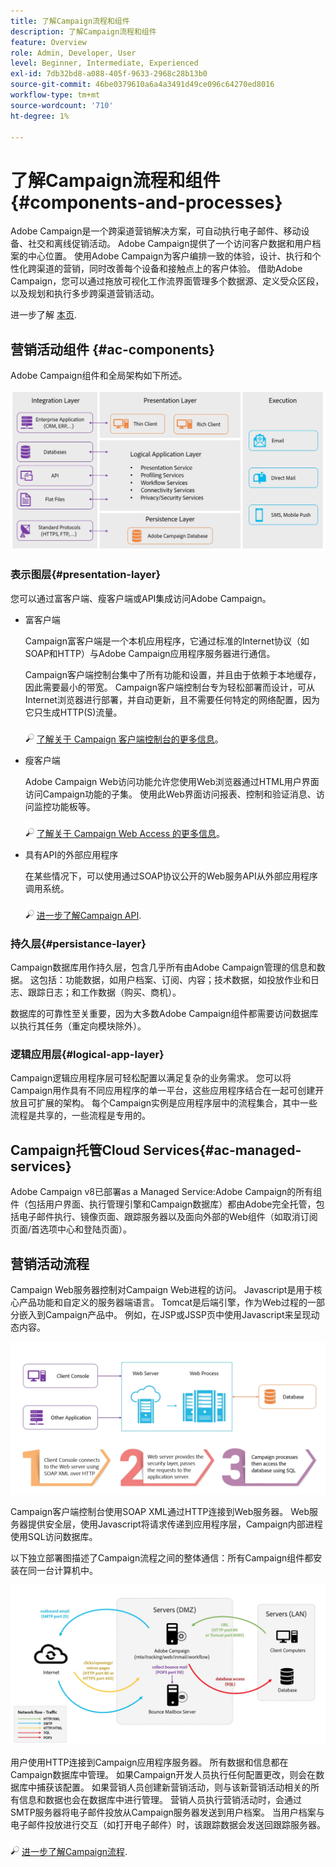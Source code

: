 ```yaml
---
title: 了解Campaign流程和组件
description: 了解Campaign流程和组件
feature: Overview
role: Admin, Developer, User
level: Beginner, Intermediate, Experienced
exl-id: 7db32bd8-a088-405f-9633-2968c28b13b0
source-git-commit: 46be0379610a6a4a3491d49ce096c64270ed8016
workflow-type: tm+mt
source-wordcount: '710'
ht-degree: 1%

---
```


# 了解Campaign流程和组件 {#components-and-processes}

Adobe Campaign是一个跨渠道营销解决方案，可自动执行电子邮件、移动设备、社交和离线促销活动。 Adobe Campaign提供了一个访问客户数据和用户档案的中心位置。 使用Adobe Campaign为客户编排一致的体验，设计、执行和个性化跨渠道的营销，同时改善每个设备和接触点上的客户体验。 借助Adobe Campaign，您可以通过拖放可视化工作流界面管理多个数据源、定义受众区段，以及规划和执行多步跨渠道营销活动。

进一步了解 [本页](../start/get-started.md).

## 营销活动组件 {#ac-components}

Adobe Campaign组件和全局架构如下所述。

![](assets/ac-components.png)

### 表示图层{#presentation-layer}

您可以通过富客户端、瘦客户端或API集成访问Adobe Campaign。

* 富客户端

   Campaign富客户端是一个本机应用程序，它通过标准的Internet协议（如SOAP和HTTP）与Adobe Campaign应用程序服务器进行通信。

   Campaign客户端控制台集中了所有功能和设置，并且由于依赖于本地缓存，因此需要最小的带宽。 Campaign客户端控制台专为轻松部署而设计，可从Internet浏览器进行部署，并自动更新，且不需要任何特定的网络配置，因为它只生成HTTP(S)流量。

   ![](../assets/do-not-localize/glass.png) [了解关于 Campaign 客户端控制台的更多信息](../start/connect.md)。

* 瘦客户端

   Adobe Campaign Web访问功能允许您使用Web浏览器通过HTML用户界面访问Campaign功能的子集。 使用此Web界面访问报表、控制和验证消息、访问监控功能板等。

   ![](../assets/do-not-localize/glass.png) [了解关于 Campaign Web Access 的更多信息](../start/connect.md)。

* 具有API的外部应用程序

   在某些情况下，可以使用通过SOAP协议公开的Web服务API从外部应用程序调用系统。

   ![](../assets/do-not-localize/glass.png) [进一步了解Campaign API](../dev/api.md).

### 持久层{#persistance-layer}

Campaign数据库用作持久层，包含几乎所有由Adobe Campaign管理的信息和数据。 这包括：功能数据，如用户档案、订阅、内容；技术数据，如投放作业和日志、跟踪日志；和工作数据（购买、商机）。

数据库的可靠性至关重要，因为大多数Adobe Campaign组件都需要访问数据库以执行其任务（重定向模块除外）。

### 逻辑应用层{#logical-app-layer}

Campaign逻辑应用程序层可轻松配置以满足复杂的业务需求。 您可以将Campaign用作具有不同应用程序的单一平台，这些应用程序结合在一起可创建开放且可扩展的架构。 每个Campaign实例是应用程序层中的流程集合，其中一些流程是共享的，一些流程是专用的。

## Campaign托管Cloud Services{#ac-managed-services}

Adobe Campaign v8已部署as a Managed Service:Adobe Campaign的所有组件（包括用户界面、执行管理引擎和Campaign数据库）都由Adobe完全托管，包括电子邮件执行、镜像页面、跟踪服务器以及面向外部的Web组件（如取消订阅页面/首选项中心和登陆页面）。

## 营销活动流程

Campaign Web服务器控制对Campaign Web进程的访问。 Javascript是用于核心产品功能和自定义的服务器端语言。 Tomcat是后端引擎，作为Web过程的一部分嵌入到Campaign产品中。 例如，在JSP或JSSP页中使用Javascript来呈现动态内容。

![](assets/ac-processes.png)

Campaign客户端控制台使用SOAP XML通过HTTP连接到Web服务器。 Web服务器提供安全层，使用Javascript将请求传递到应用程序层，Campaign内部进程使用SQL访问数据库。

以下独立部署图描述了Campaign流程之间的整体通信：所有Campaign组件都安装在同一台计算机中。

![](assets/ac-standalone.png)

用户使用HTTP连接到Campaign应用程序服务器。 所有数据和信息都在Campaign数据库中管理。 如果Campaign开发人员执行任何配置更改，则会在数据库中捕获该配置。 如果营销人员创建新营销活动，则与该新营销活动相关的所有信息和数据也会在数据库中进行管理。 营销人员执行营销活动时，会通过SMTP服务器将电子邮件投放从Campaign服务器发送到用户档案。 当用户档案与电子邮件投放进行交互（如打开电子邮件）时，该跟踪数据会发送回跟踪服务器。

![](../assets/do-not-localize/glass.png) [进一步了解Campaign流程](../architecture/general-architecture.md#dev-env).
